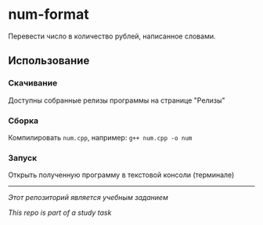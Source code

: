 # num-format

Перевести число в количество рублей, написанное словами.

## Использование

### Скачивание

Доступны собранные релизы программы на странице "Релизы"

### Сборка

Компилировать `num.cpp`, например: `g++ num.cpp -o num`

### Запуск

Открыть полученную программу в текстовой консоли (терминале)

---
*Этот репозиторий является учебным заданием*

*This repo is part of a study task*
